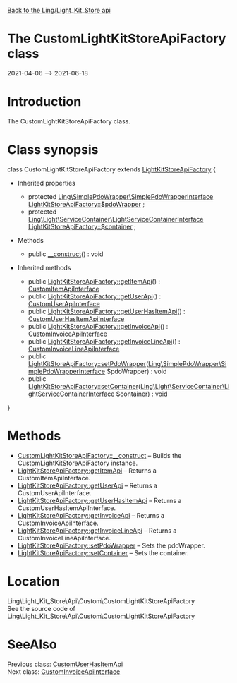 [Back to the Ling/Light_Kit_Store api](https://github.com/lingtalfi/Light_Kit_Store/blob/master/doc/api/Ling/Light_Kit_Store.md)



The CustomLightKitStoreApiFactory class
================
2021-04-06 --> 2021-06-18






Introduction
============

The CustomLightKitStoreApiFactory class.



Class synopsis
==============


class <span class="pl-k">CustomLightKitStoreApiFactory</span> extends [LightKitStoreApiFactory](https://github.com/lingtalfi/Light_Kit_Store/blob/master/doc/api/Ling/Light_Kit_Store/Api/Generated/LightKitStoreApiFactory.md)  {

- Inherited properties
    - protected [Ling\SimplePdoWrapper\SimplePdoWrapperInterface](https://github.com/lingtalfi/SimplePdoWrapper/blob/master/doc/api/Ling/SimplePdoWrapper/SimplePdoWrapperInterface.md) [LightKitStoreApiFactory::$pdoWrapper](#property-pdoWrapper) ;
    - protected [Ling\Light\ServiceContainer\LightServiceContainerInterface](https://github.com/lingtalfi/Light/blob/master/doc/api/Ling/Light/ServiceContainer/LightServiceContainerInterface.md) [LightKitStoreApiFactory::$container](#property-container) ;

- Methods
    - public [__construct](https://github.com/lingtalfi/Light_Kit_Store/blob/master/doc/api/Ling/Light_Kit_Store/Api/Custom/CustomLightKitStoreApiFactory/__construct.md)() : void

- Inherited methods
    - public [LightKitStoreApiFactory::getItemApi](https://github.com/lingtalfi/Light_Kit_Store/blob/master/doc/api/Ling/Light_Kit_Store/Api/Generated/LightKitStoreApiFactory/getItemApi.md)() : [CustomItemApiInterface](https://github.com/lingtalfi/Light_Kit_Store/blob/master/doc/api/Ling/Light_Kit_Store/Api/Custom/Interfaces/CustomItemApiInterface.md)
    - public [LightKitStoreApiFactory::getUserApi](https://github.com/lingtalfi/Light_Kit_Store/blob/master/doc/api/Ling/Light_Kit_Store/Api/Generated/LightKitStoreApiFactory/getUserApi.md)() : [CustomUserApiInterface](https://github.com/lingtalfi/Light_Kit_Store/blob/master/doc/api/Ling/Light_Kit_Store/Api/Custom/Interfaces/CustomUserApiInterface.md)
    - public [LightKitStoreApiFactory::getUserHasItemApi](https://github.com/lingtalfi/Light_Kit_Store/blob/master/doc/api/Ling/Light_Kit_Store/Api/Generated/LightKitStoreApiFactory/getUserHasItemApi.md)() : [CustomUserHasItemApiInterface](https://github.com/lingtalfi/Light_Kit_Store/blob/master/doc/api/Ling/Light_Kit_Store/Api/Custom/Interfaces/CustomUserHasItemApiInterface.md)
    - public [LightKitStoreApiFactory::getInvoiceApi](https://github.com/lingtalfi/Light_Kit_Store/blob/master/doc/api/Ling/Light_Kit_Store/Api/Generated/LightKitStoreApiFactory/getInvoiceApi.md)() : [CustomInvoiceApiInterface](https://github.com/lingtalfi/Light_Kit_Store/blob/master/doc/api/Ling/Light_Kit_Store/Api/Custom/Interfaces/CustomInvoiceApiInterface.md)
    - public [LightKitStoreApiFactory::getInvoiceLineApi](https://github.com/lingtalfi/Light_Kit_Store/blob/master/doc/api/Ling/Light_Kit_Store/Api/Generated/LightKitStoreApiFactory/getInvoiceLineApi.md)() : [CustomInvoiceLineApiInterface](https://github.com/lingtalfi/Light_Kit_Store/blob/master/doc/api/Ling/Light_Kit_Store/Api/Custom/Interfaces/CustomInvoiceLineApiInterface.md)
    - public [LightKitStoreApiFactory::setPdoWrapper](https://github.com/lingtalfi/Light_Kit_Store/blob/master/doc/api/Ling/Light_Kit_Store/Api/Generated/LightKitStoreApiFactory/setPdoWrapper.md)([Ling\SimplePdoWrapper\SimplePdoWrapperInterface](https://github.com/lingtalfi/SimplePdoWrapper/blob/master/doc/api/Ling/SimplePdoWrapper/SimplePdoWrapperInterface.md) $pdoWrapper) : void
    - public [LightKitStoreApiFactory::setContainer](https://github.com/lingtalfi/Light_Kit_Store/blob/master/doc/api/Ling/Light_Kit_Store/Api/Generated/LightKitStoreApiFactory/setContainer.md)([Ling\Light\ServiceContainer\LightServiceContainerInterface](https://github.com/lingtalfi/Light/blob/master/doc/api/Ling/Light/ServiceContainer/LightServiceContainerInterface.md) $container) : void

}






Methods
==============

- [CustomLightKitStoreApiFactory::__construct](https://github.com/lingtalfi/Light_Kit_Store/blob/master/doc/api/Ling/Light_Kit_Store/Api/Custom/CustomLightKitStoreApiFactory/__construct.md) &ndash; Builds the CustomLightKitStoreApiFactory instance.
- [LightKitStoreApiFactory::getItemApi](https://github.com/lingtalfi/Light_Kit_Store/blob/master/doc/api/Ling/Light_Kit_Store/Api/Generated/LightKitStoreApiFactory/getItemApi.md) &ndash; Returns a CustomItemApiInterface.
- [LightKitStoreApiFactory::getUserApi](https://github.com/lingtalfi/Light_Kit_Store/blob/master/doc/api/Ling/Light_Kit_Store/Api/Generated/LightKitStoreApiFactory/getUserApi.md) &ndash; Returns a CustomUserApiInterface.
- [LightKitStoreApiFactory::getUserHasItemApi](https://github.com/lingtalfi/Light_Kit_Store/blob/master/doc/api/Ling/Light_Kit_Store/Api/Generated/LightKitStoreApiFactory/getUserHasItemApi.md) &ndash; Returns a CustomUserHasItemApiInterface.
- [LightKitStoreApiFactory::getInvoiceApi](https://github.com/lingtalfi/Light_Kit_Store/blob/master/doc/api/Ling/Light_Kit_Store/Api/Generated/LightKitStoreApiFactory/getInvoiceApi.md) &ndash; Returns a CustomInvoiceApiInterface.
- [LightKitStoreApiFactory::getInvoiceLineApi](https://github.com/lingtalfi/Light_Kit_Store/blob/master/doc/api/Ling/Light_Kit_Store/Api/Generated/LightKitStoreApiFactory/getInvoiceLineApi.md) &ndash; Returns a CustomInvoiceLineApiInterface.
- [LightKitStoreApiFactory::setPdoWrapper](https://github.com/lingtalfi/Light_Kit_Store/blob/master/doc/api/Ling/Light_Kit_Store/Api/Generated/LightKitStoreApiFactory/setPdoWrapper.md) &ndash; Sets the pdoWrapper.
- [LightKitStoreApiFactory::setContainer](https://github.com/lingtalfi/Light_Kit_Store/blob/master/doc/api/Ling/Light_Kit_Store/Api/Generated/LightKitStoreApiFactory/setContainer.md) &ndash; Sets the container.





Location
=============
Ling\Light_Kit_Store\Api\Custom\CustomLightKitStoreApiFactory<br>
See the source code of [Ling\Light_Kit_Store\Api\Custom\CustomLightKitStoreApiFactory](https://github.com/lingtalfi/Light_Kit_Store/blob/master/Api/Custom/CustomLightKitStoreApiFactory.php)



SeeAlso
==============
Previous class: [CustomUserHasItemApi](https://github.com/lingtalfi/Light_Kit_Store/blob/master/doc/api/Ling/Light_Kit_Store/Api/Custom/Classes/CustomUserHasItemApi.md)<br>Next class: [CustomInvoiceApiInterface](https://github.com/lingtalfi/Light_Kit_Store/blob/master/doc/api/Ling/Light_Kit_Store/Api/Custom/Interfaces/CustomInvoiceApiInterface.md)<br>
